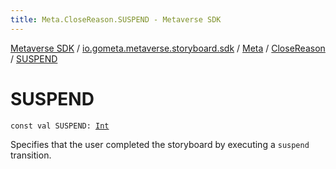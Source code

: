 ```yaml
---
title: Meta.CloseReason.SUSPEND - Metaverse SDK
---
```


[Metaverse SDK](../../../index.html) / [io.gometa.metaverse.storyboard.sdk](../../index.html) / [Meta](../index.html) / [CloseReason](index.html) / [SUSPEND](./-s-u-s-p-e-n-d.html)

# SUSPEND

`const val SUSPEND: `[`Int`](https://kotlinlang.org/api/latest/jvm/stdlib/kotlin/-int/index.html)

Specifies that the user completed the storyboard by executing a `suspend` transition.

